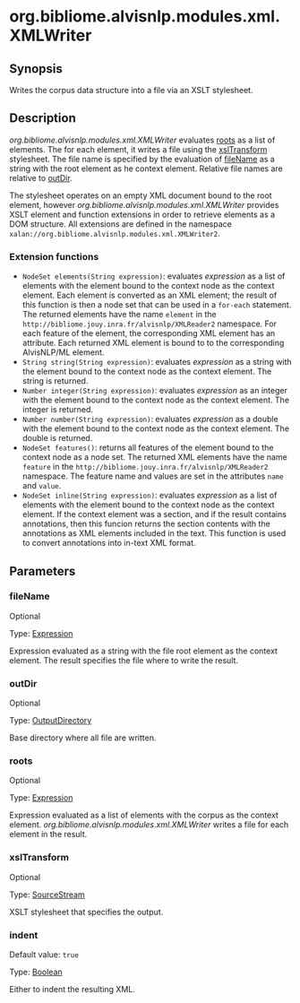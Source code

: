# org.bibliome.alvisnlp.modules.xml.XMLWriter

## Synopsis

Writes the corpus data structure into a file via an XSLT stylesheet.

## Description

*org.bibliome.alvisnlp.modules.xml.XMLWriter* evaluates [roots](#roots) as a list of elements. The for each element, it writes a file using the [xslTransform](#xslTransform) stylesheet. The file name is specified by the evaluation of [fileName](#fileName) as a string with the root element as he context element. Relative file names are relative to [outDir](#outDir).

The stylesheet operates on an empty XML document bound to the root element, however *org.bibliome.alvisnlp.modules.xml.XMLWriter* provides XSLT element and function extensions in order to retrieve elements as a DOM structure. All extensions are defined in the namespace `xalan://org.bibliome.alvisnlp.modules.xml.XMLWriter2`.

### Extension functions
* `NodeSet elements(String expression)`: evaluates *expression* as a list of elements with the element bound to the context node as the context element. Each element is converted as an XML element; the result of this function is then a node set that can be used in a `for-each` statement. The returned elements have the name `element` in the `http://bibliome.jouy.inra.fr/alvisnlp/XMLReader2` namespace. For each feature of the element, the corresponding XML element has an attribute. Each returned XML element is bound to to the corresponding AlvisNLP/ML element.
* `String string(String expression)`: evaluates *expression* as a string with the element bound to the context node as the context element. The string is returned.
* `Number integer(String expression)`: evaluates *expression* as an integer with the element bound to the context node as the context element. The integer is returned.
* `Number number(String expression)`: evaluates *expression* as a double with the element bound to the context node as the context element. The double is returned.
* `NodeSet features()`: returns all features of the element bound to the context node as a node set. The returned XML elements have the name `feature` in the `http://bibliome.jouy.inra.fr/alvisnlp/XMLReader2` namespace. The feature name and values are set in the attributes `name` and `value`.
* `NodeSet inline(String expression)`: evaluates *expression* as a list of elements with the element bound to the context node as the context element. If the context element was a section, and if the result contains annotations, then this funcion returns the section contents with the annotations as XML elements included in the text. This function is used to convert annotations into in-text XML format.



## Parameters

<a name="fileName">

### fileName

Optional

Type: [Expression](../converter/alvisnlp.corpus.expressions.Expression)

Expression evaluated as a string with the file root element as the context element. The result specifies the file where to write the result.

<a name="outDir">

### outDir

Optional

Type: [OutputDirectory](../converter/org.bibliome.util.files.OutputDirectory)

Base directory where all file are written.

<a name="roots">

### roots

Optional

Type: [Expression](../converter/alvisnlp.corpus.expressions.Expression)

Expression evaluated as a list of elements with the corpus as the context element. *org.bibliome.alvisnlp.modules.xml.XMLWriter* writes a file for each element in the result.

<a name="xslTransform">

### xslTransform

Optional

Type: [SourceStream](../converter/org.bibliome.util.streams.SourceStream)

XSLT stylesheet that specifies the output.

<a name="indent">

### indent

Default value: `true`

Type: [Boolean](../converter/java.lang.Boolean)

Either to indent the resulting XML.

